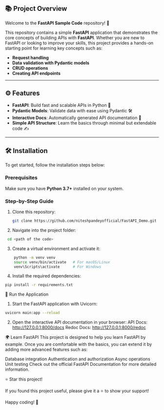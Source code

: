 ## 📚 Project Overview

Welcome to the **FastAPI Sample Code** repository! 🎉

This repository contains a simple **FastAPI** application that demonstrates the core concepts of building APIs with **FastAPI**. Whether you are new to FastAPI or looking to improve your skills, this project provides a hands-on starting point for learning key concepts such as:

- **Request handling**
- **Data validation with Pydantic models**
- **CRUD operations**
- **Creating API endpoints**

---

## ⚙️ Features

- **FastAPI**: Build fast and scalable APIs in Python 🐍
- **Pydantic Models**: Validate data with ease using Pydantic 🛠️
- **Interactive Docs**: Automatically generated API documentation 🎨
- **Simple API Structure**: Learn the basics through minimal but extendable code ✍️

---

## 🛠️ Installation

To get started, follow the installation steps below:

### Prerequisites

Make sure you have **Python 3.7+** installed on your system.

### Step-by-Step Guide

1. Clone this repository:
   ```bash
   git clone https://github.com/niteshpandeyofficial/FastAPI_Demo.git 
   ```


2. Navigate into the project folder:
  ```bash
   cd <path of the code>
   ```

3. Create a virtual environment and activate it:
```bash
    python -m venv venv
    source venv/bin/activate   # For macOS/Linux
    venv\Scripts\activate      # For Windows
```

4. Install the required dependencies:
```bash
pip install -r requirements.txt
```

🚀 Run the Application
1. Start the FastAPI application with Uvicorn:
```bash
uvicorn main:app --reload 
```

2. Open the interactive API documentation in your browser:
API Docs: http://127.0.0.1:8000/docs
Redoc Docs: http://127.0.0.1:8000/redoc

🌍 Learn FastAPI
This project is designed to help you learn FastAPI by example. Once you are comfortable with the basics, you can extend it by adding more advanced features such as:

Database integration
Authentication and authorization
Async operations
Unit testing
Check out the official FastAPI Documentation for more detailed information.


⭐️ Star this project!

If you found this project useful, please give it a ⭐️ to show your support!

Happy coding! 🎉
